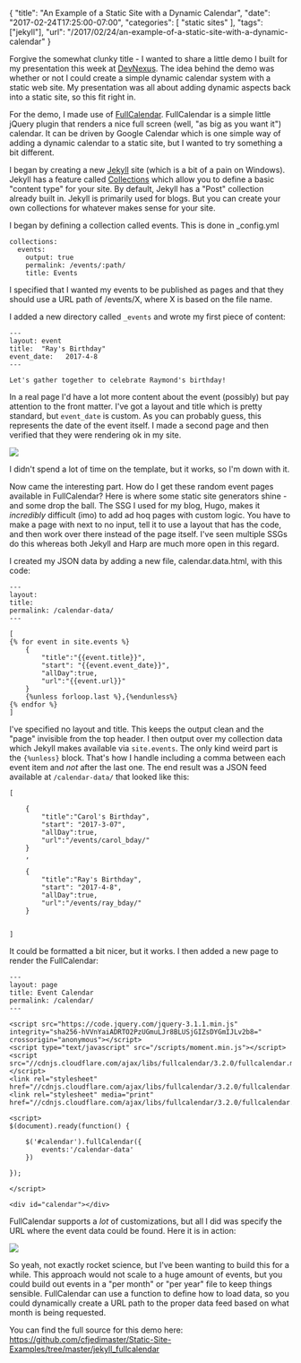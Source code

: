 
{
	"title": "An Example of a Static Site with a Dynamic Calendar",
	"date": "2017-02-24T17:25:00-07:00",
	"categories": [
		"static sites"
	],
	"tags": ["jekyll"],
	"url": "/2017/02/24/an-example-of-a-static-site-with-a-dynamic-calendar"
}

Forgive the somewhat clunky title - I wanted to share a little demo I built for my presentation this week at [DevNexus](https://www.devnexus.com/). The idea behind the demo was whether or not I could create a simple dynamic calendar system with a static web site. My presentation was all about adding dynamic aspects back into a static site, so this fit right in. 

For the demo, I made use of [FullCalendar](https://fullcalendar.io/). FullCalendar is a simple little jQuery plugin that renders a nice full screen (well, "as big as you want it") calendar. It can be driven by Google Calendar which is one simple way of adding a dynamic calendar to a static site, but I wanted to try something a bit different. 

I began by creating a new [Jekyll](http://jekyllrb.com/) site (which is a bit of a pain on Windows). Jekyll has a feature called [Collections](http://jekyllrb.com/docs/collections/) which allow you to define a basic "content type" for your site. By default, Jekyll has a "Post" collection already built in. Jekyll is primarily used for blogs. But you can create your own collections for whatever makes sense for your site. 

I began by defining a collection called events. This is done in _config.yml

<pre><code class="language-markup">collections:
  events:
    output: true
    permalink: /events/:path/
    title: Events
</code></pre>

I specified that I wanted my events to be published as pages and that they should use a URL path of /events/X, where X is based on the file name.

I added a new directory called `_events` and wrote my first piece of content:

<pre><code class="language-markup">---
layout: event
title:  "Ray's Birthday"
event_date:   2017-4-8
---

Let's gather together to celebrate Raymond's birthday!
</code></pre>

In a real page I'd have a lot more content about the event (possibly) but pay attention to the front matter. I've got a layout and title which is pretty standard, but `event_date` is custom. As you can probably guess, this represents the date of the event itself. I made a second page and then verified that they were rendering ok in my site.

<img src="https://static.raymondcamden.com/images/2017/2/ssge1.png" class="imgborder">

I didn't spend a lot of time on the template, but it works, so I'm down with it. 

Now came the interesting part. How do I get these random event pages available in FullCalendar? Here is where some static site generators shine - and some drop the ball. The SSG I used for my blog, Hugo, makes it *incredibly* difficult (imo) to add ad hoq pages with custom logic. You have to make a page with next to no input, tell it to use a layout that has the code, and then work over there instead of the page itself. I've seen multiple SSGs do this whereas both Jekyll and Harp are much more open in this regard.

I created my JSON data by adding a new file, calendar.data.html, with this code:

<pre><code class="language-markup">---
layout: 
title: 
permalink: /calendar-data/
---

[
{% for event in site.events %}
	{
		"title":"{{event.title}}",
		"start": "{{event.event_date}}",
		"allDay":true,
		"url":"{{event.url}}"
	}
	{%unless forloop.last %},{%endunless%}
{% endfor %}
]
</code></pre>

I've specified no layout and title. This keeps the output clean and the "page" invisible from the top header. I then output over my collection data which Jekyll makes available via `site.events`. The only kind weird part is the `{%unless}` block. That's how I handle including a comma between each event item and *not* after the last one. The end result was a JSON feed available at `/calendar-data/` that looked like this:

<pre><code class="language-javascript">[

	{
		"title":"Carol's Birthday",
		"start": "2017-3-07",
		"allDay":true,
		"url":"/events/carol_bday/"
	}
	,

	{
		"title":"Ray's Birthday",
		"start": "2017-4-8",
		"allDay":true,
		"url":"/events/ray_bday/"
	}
	

]
</code></pre>

It could be formatted a bit nicer, but it works. I then added a new page to render the FullCalendar:

<pre><code class="language-markup">---
layout: page
title: Event Calendar
permalink: &#x2F;calendar&#x2F;
---

&lt;script src=&quot;https:&#x2F;&#x2F;code.jquery.com&#x2F;jquery-3.1.1.min.js&quot;   
integrity=&quot;sha256-hVVnYaiADRTO2PzUGmuLJr8BLUSjGIZsDYGmIJLv2b8=&quot;  crossorigin=&quot;anonymous&quot;&gt;&lt;&#x2F;script&gt;
&lt;script type=&quot;text&#x2F;javascript&quot; src=&quot;&#x2F;scripts&#x2F;moment.min.js&quot;&gt;&lt;&#x2F;script&gt;
&lt;script src=&quot;&#x2F;&#x2F;cdnjs.cloudflare.com&#x2F;ajax&#x2F;libs&#x2F;fullcalendar&#x2F;3.2.0&#x2F;fullcalendar.min.js&quot;&gt;&lt;&#x2F;script&gt;
&lt;link rel=&quot;stylesheet&quot; href=&quot;&#x2F;&#x2F;cdnjs.cloudflare.com&#x2F;ajax&#x2F;libs&#x2F;fullcalendar&#x2F;3.2.0&#x2F;fullcalendar.min.css&quot;&gt;
&lt;link rel=&quot;stylesheet&quot; media=&quot;print&quot; href=&quot;&#x2F;&#x2F;cdnjs.cloudflare.com&#x2F;ajax&#x2F;libs&#x2F;fullcalendar&#x2F;3.2.0&#x2F;fullcalendar.print.css&quot;&gt;

&lt;script&gt;
$(document).ready(function() {

	$(&#x27;#calendar&#x27;).fullCalendar({
		events:&#x27;&#x2F;calendar-data&#x27;
	})

});

&lt;&#x2F;script&gt;

&lt;div id=&quot;calendar&quot;&gt;&lt;&#x2F;div&gt;
</code></pre>

FullCalendar supports a *lot* of customizations, but all I did was specify the URL where the event data could be found. Here it is in action:

<img src="https://static.raymondcamden.com/images/2017/2/ssge2.png" class="imgborder">

So yeah, not exactly rocket science, but I've been wanting to build this for a while. This approach would not scale to a huge amount of events, but you could build out events in a "per month" or "per year" file to keep things sensible. FullCalendar can use a function to define how to load data, so you could dynamically create a URL path to the proper data feed based on what month is being requested. 

You can find the full source for this demo here: https://github.com/cfjedimaster/Static-Site-Examples/tree/master/jekyll_fullcalendar
